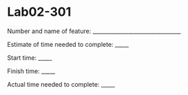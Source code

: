 # Lab02-301

Number and name of feature: ________________________________

Estimate of time needed to complete: _____

Start time: _____

Finish time: _____

Actual time needed to complete: _____